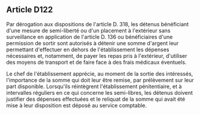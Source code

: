 Article D122
----
Par dérogation aux dispositions de l'article D. 318, les détenus bénéficiant
d'une mesure de semi-liberté ou d'un placement à l'extérieur sans surveillance
en application de l'article D. 136 ou bénéficiaires d'une permission de sortir
sont autorisés à détenir une somme d'argent leur permettant d'effectuer en
dehors de l'établissement les dépenses nécessaires et, notamment, de payer les
repas pris à l'extérieur, d'utiliser des moyens de transport et de faire face à
des frais médicaux éventuels.

Le chef de l'établissement apprécie, au moment de la sortie des intéressés,
l'importance de la somme qui doit leur être remise, par prélèvement sur leur
part disponible. Lorsqu'ils réintègrent l'établissement pénitentiaire, et à
intervalles réguliers en ce qui concerne les semi-libres, les détenus doivent
justifier des dépenses effectuées et le reliquat de la somme qui avait été mise
à leur disposition est déposé au service comptable.
